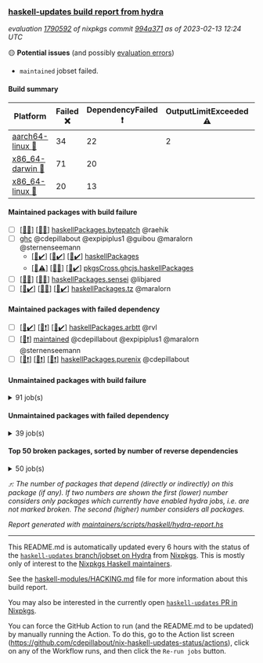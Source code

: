 ### [haskell-updates build report from hydra](https://hydra.nixos.org/jobset/nixpkgs/haskell-updates)
*evaluation [1790592](https://hydra.nixos.org/eval/1790592) of nixpkgs commit [994a371](https://github.com/NixOS/nixpkgs/commits/994a371e430c7cd8c0a04e88cdc566afbdf87f36) as of 2023-02-13 12:24 UTC*

:yellow_circle: **Potential issues** (and possibly [evaluation errors](https://hydra.nixos.org/jobset/nixpkgs/haskell-updates))
  * `maintained` jobset failed.

#### Build summary

 | Platform | Failed :x: | DependencyFailed :heavy_exclamation_mark: | OutputLimitExceeded :warning: | TimedOut :hourglass::no_entry_sign: | Success :heavy_check_mark: | 
 | --- | --- | --- | --- | --- | --- | 
 | [aarch64-linux :iphone:](https://hydra.nixos.org/eval/1790592?filter=.aarch64-linux) | 34 | 22 | 2 | 3 | 6418 | 
 | [x86_64-darwin :apple:](https://hydra.nixos.org/eval/1790592?filter=.x86_64-darwin) | 71 | 20 |  | 18 | 6317 | 
 | [x86_64-linux :penguin:](https://hydra.nixos.org/eval/1790592?filter=.x86_64-linux) | 20 | 13 |  |  | 6482 | 
#### Maintained packages with build failure
- [ ] [[:apple::x:]](https://hydra.nixos.org/build/208942746) [[:penguin::x:]](https://hydra.nixos.org/build/208946413) [haskellPackages.bytepatch](https://hydra.nixos.org/eval/1790592?filter=haskellPackages.bytepatch) @raehik
- [ ] [ghc](https://hydra.nixos.org/eval/1790592?filter=ghc) @cdepillabout @expipiplus1 @guibou @maralorn @sternenseemann
  - [[:iphone::heavy_check_mark:]](https://hydra.nixos.org/build/208941227) [[:apple::heavy_check_mark:]](https://hydra.nixos.org/build/208943671) [[:penguin::heavy_check_mark:]](https://hydra.nixos.org/build/208933264) [haskellPackages](https://hydra.nixos.org/eval/1790592?filter=haskellPackages.ghc)
  - [[:iphone::warning:]](https://hydra.nixos.org/build/208938549) [[:apple::x:]](https://hydra.nixos.org/build/208932884) [[:penguin::heavy_check_mark:]](https://hydra.nixos.org/build/208950760) [pkgsCross.ghcjs.haskellPackages](https://hydra.nixos.org/eval/1790592?filter=pkgsCross.ghcjs.haskellPackages.ghc)
- [ ] [[:iphone::x:]](https://hydra.nixos.org/build/208950844) [[:penguin::x:]](https://hydra.nixos.org/build/208934913) [haskellPackages.sensei](https://hydra.nixos.org/eval/1790592?filter=haskellPackages.sensei) @libjared
- [ ] [[:iphone::heavy_check_mark:]](https://hydra.nixos.org/build/208934953) [[:apple::x:]](https://hydra.nixos.org/build/208946305) [[:penguin::heavy_check_mark:]](https://hydra.nixos.org/build/208949552) [haskellPackages.tz](https://hydra.nixos.org/eval/1790592?filter=haskellPackages.tz) @maralorn
#### Maintained packages with failed dependency
- [ ] [[:iphone::heavy_check_mark:]](https://hydra.nixos.org/build/208933167) [[:apple::heavy_exclamation_mark:]](https://hydra.nixos.org/build/208940803) [[:penguin::heavy_check_mark:]](https://hydra.nixos.org/build/208947939) [haskellPackages.arbtt](https://hydra.nixos.org/eval/1790592?filter=haskellPackages.arbtt) @rvl
- [ ] [[:penguin::heavy_exclamation_mark:]](https://hydra.nixos.org/build/208991537) [maintained](https://hydra.nixos.org/eval/1790592?filter=maintained) @cdepillabout @expipiplus1 @maralorn @sternenseemann
- [ ] [[:iphone::heavy_exclamation_mark:]](https://hydra.nixos.org/build/208941947) [[:apple::heavy_exclamation_mark:]](https://hydra.nixos.org/build/208936594) [[:penguin::heavy_exclamation_mark:]](https://hydra.nixos.org/build/208932533) [haskellPackages.purenix](https://hydra.nixos.org/eval/1790592?filter=haskellPackages.purenix) @cdepillabout
#### Unmaintained packages with build failure
<details><summary>91 job(s) </summary>

- [ ] [[:iphone::heavy_check_mark:]](https://hydra.nixos.org/build/208936046) [[:apple::x:]](https://hydra.nixos.org/build/208947594) [[:penguin::heavy_check_mark:]](https://hydra.nixos.org/build/208947463) [haskellPackages.di-core](https://hydra.nixos.org/eval/1790592?filter=haskellPackages.di-core)  :arrow_heading_up: 8 | 11
- [ ] [[:iphone::x:]](https://hydra.nixos.org/build/208991530) [[:apple::heavy_check_mark:]](https://hydra.nixos.org/build/208944847) [[:penguin::x:]](https://hydra.nixos.org/build/208991639) [haskellPackages.persistent-postgresql](https://hydra.nixos.org/eval/1790592?filter=haskellPackages.persistent-postgresql)  :arrow_heading_up: 5 | 24
- [ ] [[:iphone::x:]](https://hydra.nixos.org/build/208945015) [[:apple::heavy_check_mark:]](https://hydra.nixos.org/build/208931797) [[:penguin::heavy_check_mark:]](https://hydra.nixos.org/build/208941213) [haskellPackages.hw-json-simd](https://hydra.nixos.org/eval/1790592?filter=haskellPackages.hw-json-simd)  :arrow_heading_up: 3 | 8
- [ ] [[:iphone::x:]](https://hydra.nixos.org/build/208950245) [[:apple::heavy_check_mark:]](https://hydra.nixos.org/build/208948678) [[:penguin::heavy_check_mark:]](https://hydra.nixos.org/build/208944606) [haskellPackages.hw-simd](https://hydra.nixos.org/eval/1790592?filter=haskellPackages.hw-simd)  :arrow_heading_up: 2 | 8
- [ ] [[:iphone::x:]](https://hydra.nixos.org/build/208932628) [[:apple::x:]](https://hydra.nixos.org/build/208942879) [[:penguin::heavy_check_mark:]](https://hydra.nixos.org/build/208941773) [haskellPackages.quic](https://hydra.nixos.org/eval/1790592?filter=haskellPackages.quic)  :arrow_heading_up: 2 | 2
- [ ] [[:iphone::x:]](https://hydra.nixos.org/build/208931863) [[:apple::heavy_check_mark:]](https://hydra.nixos.org/build/208939920) [[:penguin::heavy_check_mark:]](https://hydra.nixos.org/build/208940346) [haskellPackages.Crypto](https://hydra.nixos.org/eval/1790592?filter=haskellPackages.Crypto)  :arrow_heading_up: 1 | 22
- [ ] [[:iphone::heavy_check_mark:]](https://hydra.nixos.org/build/208942557) [[:apple::x:]](https://hydra.nixos.org/build/208933456) [[:penguin::heavy_check_mark:]](https://hydra.nixos.org/build/208943518) [haskellPackages.thyme](https://hydra.nixos.org/eval/1790592?filter=haskellPackages.thyme)  :arrow_heading_up: 1 | 15
- [ ] [[:iphone::x:]](https://hydra.nixos.org/build/208944671) [[:apple::x:]](https://hydra.nixos.org/build/208937626) [[:penguin::x:]](https://hydra.nixos.org/build/208940938) [haskellPackages.purescript](https://hydra.nixos.org/eval/1790592?filter=haskellPackages.purescript)  :arrow_heading_up: 1 | 8
- [ ] [[:iphone::heavy_check_mark:]](https://hydra.nixos.org/build/208938443) [[:apple::x:]](https://hydra.nixos.org/build/208937142) [[:penguin::heavy_check_mark:]](https://hydra.nixos.org/build/208936219) [haskellPackages.inline-r](https://hydra.nixos.org/eval/1790592?filter=haskellPackages.inline-r)  :arrow_heading_up: 1 | 4
- [ ] [[:iphone::x:]](https://hydra.nixos.org/build/208945236) [[:apple::heavy_check_mark:]](https://hydra.nixos.org/build/208943289) [[:penguin::heavy_check_mark:]](https://hydra.nixos.org/build/208935346) [haskellPackages.long-double](https://hydra.nixos.org/eval/1790592?filter=haskellPackages.long-double)  :arrow_heading_up: 1 | 2
- [ ] [[:iphone::heavy_check_mark:]](https://hydra.nixos.org/build/208943243) [[:apple::x:]](https://hydra.nixos.org/build/208950599) [[:penguin::heavy_check_mark:]](https://hydra.nixos.org/build/208938143) [haskellPackages.posix-socket](https://hydra.nixos.org/eval/1790592?filter=haskellPackages.posix-socket)  :arrow_heading_up: 1 | 2
- [ ] [[:iphone::x:]](https://hydra.nixos.org/build/208939594) [[:apple::x:]](https://hydra.nixos.org/build/208934024) [[:penguin::x:]](https://hydra.nixos.org/build/208933139) [haskellPackages.domaindriven-core](https://hydra.nixos.org/eval/1790592?filter=haskellPackages.domaindriven-core)  :arrow_heading_up: 1 | 1
- [ ] [[:iphone::heavy_check_mark:]](https://hydra.nixos.org/build/208947958) [[:apple::x:]](https://hydra.nixos.org/build/208932322) [[:penguin::heavy_check_mark:]](https://hydra.nixos.org/build/208937433) [haskellPackages.gi-gdkx11](https://hydra.nixos.org/eval/1790592?filter=haskellPackages.gi-gdkx11)  :arrow_heading_up: 1 | 1
- [ ] [[:iphone::x:]](https://hydra.nixos.org/build/208942236) [[:apple::heavy_check_mark:]](https://hydra.nixos.org/build/208945071) [[:penguin::heavy_check_mark:]](https://hydra.nixos.org/build/208939349) [haskellPackages.nlopt-haskell](https://hydra.nixos.org/eval/1790592?filter=haskellPackages.nlopt-haskell)  :arrow_heading_up: 1 | 1
- [ ] [[:iphone::heavy_check_mark:]](https://hydra.nixos.org/build/208940986) [[:apple::x:]](https://hydra.nixos.org/build/208946410) [[:penguin::heavy_check_mark:]](https://hydra.nixos.org/build/208950690) [haskellPackages.openal-ffi](https://hydra.nixos.org/eval/1790592?filter=haskellPackages.openal-ffi)  :arrow_heading_up: 1 | 1
- [ ] [[:iphone::x:]](https://hydra.nixos.org/build/208940029) [[:apple::x:]](https://hydra.nixos.org/build/208944040) [[:penguin::heavy_check_mark:]](https://hydra.nixos.org/build/208943704) [haskellPackages.swisstable](https://hydra.nixos.org/eval/1790592?filter=haskellPackages.swisstable)  :arrow_heading_up: 1 | 1
- [ ] [[:iphone::x:]](https://hydra.nixos.org/build/208940231) [[:apple::x:]](https://hydra.nixos.org/build/208932432) [[:penguin::x:]](https://hydra.nixos.org/build/208938440) [haskellPackages.llvm-hs-pure](https://hydra.nixos.org/eval/1790592?filter=haskellPackages.llvm-hs-pure)  :arrow_heading_up: 0 | 11
- [ ] [[:iphone::x:]](https://hydra.nixos.org/build/208946064) [[:apple::x:]](https://hydra.nixos.org/build/208933879) [[:penguin::x:]](https://hydra.nixos.org/build/208935336) [haskellPackages.mmsyn7ukr-common](https://hydra.nixos.org/eval/1790592?filter=haskellPackages.mmsyn7ukr-common)  :arrow_heading_up: 0 | 10
- [ ] [[:iphone::x:]](https://hydra.nixos.org/build/208950635) [[:apple::heavy_check_mark:]](https://hydra.nixos.org/build/208949910) [[:penguin::heavy_check_mark:]](https://hydra.nixos.org/build/208938114) [haskellPackages.freetype2](https://hydra.nixos.org/eval/1790592?filter=haskellPackages.freetype2)  :arrow_heading_up: 0 | 9
- [ ] [[:iphone::heavy_check_mark:]](https://hydra.nixos.org/build/208942419) [[:apple::x:]](https://hydra.nixos.org/build/208945557) [[:penguin::heavy_check_mark:]](https://hydra.nixos.org/build/208946626) [haskellPackages.pipes-zlib](https://hydra.nixos.org/eval/1790592?filter=haskellPackages.pipes-zlib)  :arrow_heading_up: 0 | 5
- [ ] [[:iphone::x:]](https://hydra.nixos.org/build/208931269) [[:apple::x:]](https://hydra.nixos.org/build/208944613) [[:penguin::x:]](https://hydra.nixos.org/build/208932115) [haskellPackages.process-sequential](https://hydra.nixos.org/eval/1790592?filter=haskellPackages.process-sequential)  :arrow_heading_up: 0 | 5
- [ ] [[:iphone::heavy_check_mark:]](https://hydra.nixos.org/build/208938390) [[:apple::x:]](https://hydra.nixos.org/build/208932773) [[:penguin::heavy_check_mark:]](https://hydra.nixos.org/build/208945513) [haskellPackages.hmidi](https://hydra.nixos.org/eval/1790592?filter=haskellPackages.hmidi)  :arrow_heading_up: 0 | 4
- [ ] [[:iphone::x:]](https://hydra.nixos.org/build/208936399) [[:apple::x:]](https://hydra.nixos.org/build/208940745) [[:penguin::x:]](https://hydra.nixos.org/build/208951063) [haskellPackages.monoid-statistics](https://hydra.nixos.org/eval/1790592?filter=haskellPackages.monoid-statistics)  :arrow_heading_up: 0 | 4
- [ ] [[:iphone::x:]](https://hydra.nixos.org/build/208934964) [[:apple::heavy_check_mark:]](https://hydra.nixos.org/build/208936059) [[:penguin::heavy_check_mark:]](https://hydra.nixos.org/build/208940345) [haskellPackages.picosat](https://hydra.nixos.org/eval/1790592?filter=haskellPackages.picosat)  :arrow_heading_up: 0 | 3
- [ ] [[:iphone::x:]](https://hydra.nixos.org/build/208932040) [[:apple::heavy_check_mark:]](https://hydra.nixos.org/build/208945180) [[:penguin::heavy_check_mark:]](https://hydra.nixos.org/build/208945080) [haskellPackages.json-rpc](https://hydra.nixos.org/eval/1790592?filter=haskellPackages.json-rpc)  :arrow_heading_up: 0 | 2
- [ ] [[:iphone::heavy_check_mark:]](https://hydra.nixos.org/build/208940514) [[:apple::x:]](https://hydra.nixos.org/build/208936417) [[:penguin::heavy_check_mark:]](https://hydra.nixos.org/build/208934448) [haskellPackages.h-raylib](https://hydra.nixos.org/eval/1790592?filter=haskellPackages.h-raylib)  :arrow_heading_up: 0 | 1
- [ ] [[:iphone::heavy_check_mark:]](https://hydra.nixos.org/build/208942389) [[:apple::x:]](https://hydra.nixos.org/build/208939830) [[:penguin::heavy_check_mark:]](https://hydra.nixos.org/build/208940968) [haskellPackages.hamid](https://hydra.nixos.org/eval/1790592?filter=haskellPackages.hamid)  :arrow_heading_up: 0 | 1
- [ ] [[:iphone::heavy_check_mark:]](https://hydra.nixos.org/build/208944490) [[:apple::x:]](https://hydra.nixos.org/build/208942090) [[:penguin::heavy_check_mark:]](https://hydra.nixos.org/build/208944602) [haskellPackages.hmatrix-morpheus](https://hydra.nixos.org/eval/1790592?filter=haskellPackages.hmatrix-morpheus)  :arrow_heading_up: 0 | 1
- [ ] [[:iphone::heavy_check_mark:]](https://hydra.nixos.org/build/208949646) [[:apple::x:]](https://hydra.nixos.org/build/208938119) [[:penguin::heavy_check_mark:]](https://hydra.nixos.org/build/208941284) [haskellPackages.huckleberry](https://hydra.nixos.org/eval/1790592?filter=haskellPackages.huckleberry)  :arrow_heading_up: 0 | 1
- [ ] [[:iphone::heavy_check_mark:]](https://hydra.nixos.org/build/208940842) [[:apple::x:]](https://hydra.nixos.org/build/208937869) [[:penguin::heavy_check_mark:]](https://hydra.nixos.org/build/208939394) [haskellPackages.select](https://hydra.nixos.org/eval/1790592?filter=haskellPackages.select)  :arrow_heading_up: 0 | 1
- [ ] [[:iphone::heavy_check_mark:]](https://hydra.nixos.org/build/208947400) [[:apple::x:]](https://hydra.nixos.org/build/208948313) [[:penguin::heavy_check_mark:]](https://hydra.nixos.org/build/208939092) [haskellPackages.sysinfo](https://hydra.nixos.org/eval/1790592?filter=haskellPackages.sysinfo)  :arrow_heading_up: 0 | 1
- [ ] [[:iphone::heavy_check_mark:]](https://hydra.nixos.org/build/208943230) [[:apple::x:]](https://hydra.nixos.org/build/208947258) [[:penguin::heavy_check_mark:]](https://hydra.nixos.org/build/208945522) [haskellPackages.FractalArt](https://hydra.nixos.org/eval/1790592?filter=haskellPackages.FractalArt) 
- [ ] [[:iphone::x:]](https://hydra.nixos.org/build/208941742) [[:apple::heavy_check_mark:]](https://hydra.nixos.org/build/208941349) [[:penguin::heavy_check_mark:]](https://hydra.nixos.org/build/208948375) [haskellPackages.HsASA](https://hydra.nixos.org/eval/1790592?filter=haskellPackages.HsASA) 
- [ ] [[:iphone::heavy_check_mark:]](https://hydra.nixos.org/build/208948882) [[:apple::x:]](https://hydra.nixos.org/build/208948562) [[:penguin::heavy_check_mark:]](https://hydra.nixos.org/build/208944569) [haskellPackages.al](https://hydra.nixos.org/eval/1790592?filter=haskellPackages.al) 
- [ ] [[:iphone::x:]](https://hydra.nixos.org/build/208937696) [[:apple::x:]](https://hydra.nixos.org/build/208937293) [[:penguin::x:]](https://hydra.nixos.org/build/208947106) [haskellPackages.brick-tabular-list](https://hydra.nixos.org/eval/1790592?filter=haskellPackages.brick-tabular-list) 
- [ ] [[:iphone::heavy_check_mark:]](https://hydra.nixos.org/build/208944181) [[:apple::x:]](https://hydra.nixos.org/build/208934072) [[:penguin::heavy_check_mark:]](https://hydra.nixos.org/build/208949082) [haskellPackages.env-extra](https://hydra.nixos.org/eval/1790592?filter=haskellPackages.env-extra) 
- [ ] [[:iphone::heavy_check_mark:]](https://hydra.nixos.org/build/208933963) [[:apple::x:]](https://hydra.nixos.org/build/208948025) [[:penguin::heavy_check_mark:]](https://hydra.nixos.org/build/208946386) [haskellPackages.epub-tools](https://hydra.nixos.org/eval/1790592?filter=haskellPackages.epub-tools) 
- [ ] [[:iphone::heavy_check_mark:]](https://hydra.nixos.org/build/208936738) [[:apple::x:]](https://hydra.nixos.org/build/208935183) [[:penguin::heavy_check_mark:]](https://hydra.nixos.org/build/208934149) [haskellPackages.fudgets](https://hydra.nixos.org/eval/1790592?filter=haskellPackages.fudgets) 
- [ ] [[:iphone::heavy_check_mark:]](https://hydra.nixos.org/build/208945944) [[:apple::heavy_check_mark:]](https://hydra.nixos.org/build/208943361) [[:penguin::x:]](https://hydra.nixos.org/build/208935838) [haskellPackages.geodetics](https://hydra.nixos.org/eval/1790592?filter=haskellPackages.geodetics) 
- [ ] [[:iphone::heavy_check_mark:]](https://hydra.nixos.org/build/208947261) [[:apple::x:]](https://hydra.nixos.org/build/208941161) [[:penguin::heavy_check_mark:]](https://hydra.nixos.org/build/208932487) [haskellPackages.gerrit](https://hydra.nixos.org/eval/1790592?filter=haskellPackages.gerrit) 
- [ ] [ghc-lib](https://hydra.nixos.org/eval/1790592?filter=ghc-lib) 
  - [[:iphone::heavy_check_mark:]](https://hydra.nixos.org/build/208935233) [[:apple::heavy_check_mark:]](https://hydra.nixos.org/build/208935567) [[:penguin::heavy_check_mark:]](https://hydra.nixos.org/build/208941887) [haskell.packages.ghc8107](https://hydra.nixos.org/eval/1790592?filter=haskell.packages.ghc8107.ghc-lib)
  - [[:iphone::x:]](https://hydra.nixos.org/build/208941082) [[:apple::x:]](https://hydra.nixos.org/build/208944003) [[:penguin::x:]](https://hydra.nixos.org/build/208940480) [haskell.packages.ghc884](https://hydra.nixos.org/eval/1790592?filter=haskell.packages.ghc884.ghc-lib)
  - [[:iphone::heavy_check_mark:]](https://hydra.nixos.org/build/208932811) [[:apple::heavy_check_mark:]](https://hydra.nixos.org/build/208944032) [[:penguin::heavy_check_mark:]](https://hydra.nixos.org/build/208936608) [haskell.packages.ghc902](https://hydra.nixos.org/eval/1790592?filter=haskell.packages.ghc902.ghc-lib)
  - [[:iphone::heavy_check_mark:]](https://hydra.nixos.org/build/208939958) [[:apple::heavy_check_mark:]](https://hydra.nixos.org/build/208939527) [[:penguin::heavy_check_mark:]](https://hydra.nixos.org/build/208933204) [haskell.packages.ghc924](https://hydra.nixos.org/eval/1790592?filter=haskell.packages.ghc924.ghc-lib)
  - [[:iphone::heavy_check_mark:]](https://hydra.nixos.org/build/208935494) [[:apple::heavy_check_mark:]](https://hydra.nixos.org/build/208939626) [[:penguin::heavy_check_mark:]](https://hydra.nixos.org/build/208932364) [haskell.packages.ghc925](https://hydra.nixos.org/eval/1790592?filter=haskell.packages.ghc925.ghc-lib)
  - [[:iphone::heavy_check_mark:]](https://hydra.nixos.org/build/208934217) [[:apple::heavy_check_mark:]](https://hydra.nixos.org/build/208949418) [[:penguin::heavy_check_mark:]](https://hydra.nixos.org/build/208946228) [haskell.packages.ghc944](https://hydra.nixos.org/eval/1790592?filter=haskell.packages.ghc944.ghc-lib)
  - [[:iphone::heavy_check_mark:]](https://hydra.nixos.org/build/208931557) [[:apple::heavy_check_mark:]](https://hydra.nixos.org/build/208945773) [[:penguin::heavy_check_mark:]](https://hydra.nixos.org/build/208946293) [haskellPackages](https://hydra.nixos.org/eval/1790592?filter=haskellPackages.ghc-lib)
- [ ] [[:iphone::x:]](https://hydra.nixos.org/build/208934181) [[:apple::x:]](https://hydra.nixos.org/build/208945136) [[:penguin::x:]](https://hydra.nixos.org/build/208945812) [haskellPackages.ghc-tags](https://hydra.nixos.org/eval/1790592?filter=haskellPackages.ghc-tags) 
- [ ] [[:apple::x:]](https://hydra.nixos.org/build/208944918) [haskellPackages.gi-gtkosxapplication](https://hydra.nixos.org/eval/1790592?filter=haskellPackages.gi-gtkosxapplication) 
- [ ] [[:apple::x:]](https://hydra.nixos.org/build/208942345) [haskellPackages.gtk-mac-integration](https://hydra.nixos.org/eval/1790592?filter=haskellPackages.gtk-mac-integration) 
- [ ] [[:iphone::heavy_check_mark:]](https://hydra.nixos.org/build/208943402) [[:apple::x:]](https://hydra.nixos.org/build/208942248) [[:penguin::heavy_check_mark:]](https://hydra.nixos.org/build/208950397) [haskellPackages.gtk-traymanager](https://hydra.nixos.org/eval/1790592?filter=haskellPackages.gtk-traymanager) 
- [ ] [[:apple::x:]](https://hydra.nixos.org/build/208931464) [haskellPackages.gtk3-mac-integration](https://hydra.nixos.org/eval/1790592?filter=haskellPackages.gtk3-mac-integration) 
- [ ] [[:iphone::heavy_check_mark:]](https://hydra.nixos.org/build/208933824) [[:apple::x:]](https://hydra.nixos.org/build/208934751) [[:penguin::heavy_check_mark:]](https://hydra.nixos.org/build/208950689) [haskellPackages.highlight](https://hydra.nixos.org/eval/1790592?filter=haskellPackages.highlight) 
- [ ] [[:iphone::heavy_check_mark:]](https://hydra.nixos.org/build/208948693) [[:apple::x:]](https://hydra.nixos.org/build/208941613) [[:penguin::heavy_check_mark:]](https://hydra.nixos.org/build/208935863) [haskellPackages.hinotify-conduit](https://hydra.nixos.org/eval/1790592?filter=haskellPackages.hinotify-conduit) 
- [ ] [[:iphone::heavy_check_mark:]](https://hydra.nixos.org/build/208934484) [[:apple::x:]](https://hydra.nixos.org/build/208943388) [[:penguin::heavy_check_mark:]](https://hydra.nixos.org/build/208933148) [haskellPackages.hsshellscript](https://hydra.nixos.org/eval/1790592?filter=haskellPackages.hsshellscript) 
- [ ] [[:iphone::heavy_check_mark:]](https://hydra.nixos.org/build/208931297) [[:apple::x:]](https://hydra.nixos.org/build/208946106) [[:penguin::heavy_check_mark:]](https://hydra.nixos.org/build/208932674) [haskellPackages.hssourceinfo](https://hydra.nixos.org/eval/1790592?filter=haskellPackages.hssourceinfo) 
- [ ] [[:iphone::heavy_check_mark:]](https://hydra.nixos.org/build/208940127) [[:apple::x:]](https://hydra.nixos.org/build/208943753) [[:penguin::heavy_check_mark:]](https://hydra.nixos.org/build/208944245) [haskellPackages.hunspell-hs](https://hydra.nixos.org/eval/1790592?filter=haskellPackages.hunspell-hs) 
- [ ] [[:apple::x:]](https://hydra.nixos.org/build/208940793) [[:penguin::heavy_check_mark:]](https://hydra.nixos.org/build/208945060) [haskellPackages.inline-asm](https://hydra.nixos.org/eval/1790592?filter=haskellPackages.inline-asm) 
- [ ] [[:iphone::heavy_check_mark:]](https://hydra.nixos.org/build/208944855) [[:apple::x:]](https://hydra.nixos.org/build/208941775) [[:penguin::heavy_check_mark:]](https://hydra.nixos.org/build/208934894) [haskellPackages.interprocess](https://hydra.nixos.org/eval/1790592?filter=haskellPackages.interprocess) 
- [ ] [[:iphone::heavy_check_mark:]](https://hydra.nixos.org/build/208948288) [[:apple::x:]](https://hydra.nixos.org/build/208932368) [[:penguin::heavy_check_mark:]](https://hydra.nixos.org/build/208945767) [haskellPackages.ipcvar](https://hydra.nixos.org/eval/1790592?filter=haskellPackages.ipcvar) 
- [ ] [[:apple::x:]](https://hydra.nixos.org/build/208949622) [haskellPackages.kqueue](https://hydra.nixos.org/eval/1790592?filter=haskellPackages.kqueue) 
- [ ] [[:iphone::x:]](https://hydra.nixos.org/build/208942006) [[:apple::x:]](https://hydra.nixos.org/build/208945246) [[:penguin::x:]](https://hydra.nixos.org/build/208945455) [haskellPackages.lawful-classes-hedgehog](https://hydra.nixos.org/eval/1790592?filter=haskellPackages.lawful-classes-hedgehog) 
- [ ] [[:iphone::x:]](https://hydra.nixos.org/build/208932139) [[:apple::x:]](https://hydra.nixos.org/build/208949120) [[:penguin::x:]](https://hydra.nixos.org/build/208939503) [haskellPackages.lima](https://hydra.nixos.org/eval/1790592?filter=haskellPackages.lima) 
- [ ] [[:iphone::heavy_check_mark:]](https://hydra.nixos.org/build/208939769) [[:apple::x:]](https://hydra.nixos.org/build/208940934) [[:penguin::heavy_check_mark:]](https://hydra.nixos.org/build/208949624) [haskellPackages.linux-framebuffer](https://hydra.nixos.org/eval/1790592?filter=haskellPackages.linux-framebuffer) 
- [ ] [[:iphone::heavy_check_mark:]](https://hydra.nixos.org/build/208945532) [[:apple::x:]](https://hydra.nixos.org/build/208939870) [[:penguin::heavy_check_mark:]](https://hydra.nixos.org/build/208946475) [haskellPackages.mediawiki2latex](https://hydra.nixos.org/eval/1790592?filter=haskellPackages.mediawiki2latex) 
- [ ] [[:iphone::heavy_check_mark:]](https://hydra.nixos.org/build/208936537) [[:apple::x:]](https://hydra.nixos.org/build/208943466) [[:penguin::heavy_check_mark:]](https://hydra.nixos.org/build/208945123) [haskellPackages.memfd](https://hydra.nixos.org/eval/1790592?filter=haskellPackages.memfd) 
- [ ] [[:iphone::x:]](https://hydra.nixos.org/build/208937132) [[:apple::x:]](https://hydra.nixos.org/build/208933883) [[:penguin::x:]](https://hydra.nixos.org/build/208945736) [haskellPackages.minicurl](https://hydra.nixos.org/eval/1790592?filter=haskellPackages.minicurl) 
- [ ] [[:iphone::x:]](https://hydra.nixos.org/build/208942600) [[:apple::x:]](https://hydra.nixos.org/build/208943054) [[:penguin::x:]](https://hydra.nixos.org/build/208946038) [haskellPackages.mmsyn4](https://hydra.nixos.org/eval/1790592?filter=haskellPackages.mmsyn4) 
- [ ] [[:iphone::heavy_check_mark:]](https://hydra.nixos.org/build/208991699) [[:apple::x:]](https://hydra.nixos.org/build/208991603) [[:penguin::heavy_check_mark:]](https://hydra.nixos.org/build/208991644) [haskellPackages.nix-serve-ng](https://hydra.nixos.org/eval/1790592?filter=haskellPackages.nix-serve-ng) 
- [ ] [[:iphone::heavy_exclamation_mark:]](https://hydra.nixos.org/build/208991521) [[:apple::x:]](https://hydra.nixos.org/build/208991572) [[:penguin::heavy_exclamation_mark:]](https://hydra.nixos.org/build/208991581) [haskellPackages.persistent-pagination](https://hydra.nixos.org/eval/1790592?filter=haskellPackages.persistent-pagination) 
- [ ] [[:iphone::heavy_check_mark:]](https://hydra.nixos.org/build/208940091) [[:apple::x:]](https://hydra.nixos.org/build/208931953) [[:penguin::heavy_check_mark:]](https://hydra.nixos.org/build/208944800) [haskellPackages.phatsort](https://hydra.nixos.org/eval/1790592?filter=haskellPackages.phatsort) 
- [ ] [[:iphone::heavy_check_mark:]](https://hydra.nixos.org/build/208940618) [[:apple::x:]](https://hydra.nixos.org/build/208932366) [[:penguin::heavy_check_mark:]](https://hydra.nixos.org/build/208935689) [haskellPackages.ping-wrapper](https://hydra.nixos.org/eval/1790592?filter=haskellPackages.ping-wrapper) 
- [ ] [[:iphone::heavy_check_mark:]](https://hydra.nixos.org/build/208941417) [[:apple::x:]](https://hydra.nixos.org/build/208939385) [[:penguin::heavy_check_mark:]](https://hydra.nixos.org/build/208949102) [haskellPackages.posix-timer](https://hydra.nixos.org/eval/1790592?filter=haskellPackages.posix-timer) 
- [ ] [[:iphone::x:]](https://hydra.nixos.org/build/208946550) [[:apple::heavy_check_mark:]](https://hydra.nixos.org/build/208945942) [[:penguin::heavy_check_mark:]](https://hydra.nixos.org/build/208934164) [haskellPackages.powerqueue-distributed](https://hydra.nixos.org/eval/1790592?filter=haskellPackages.powerqueue-distributed) 
- [ ] [[:iphone::heavy_check_mark:]](https://hydra.nixos.org/build/208933102) [[:apple::x:]](https://hydra.nixos.org/build/208940149) [[:penguin::heavy_check_mark:]](https://hydra.nixos.org/build/208940077) [haskellPackages.procex](https://hydra.nixos.org/eval/1790592?filter=haskellPackages.procex) 
- [ ] [[:iphone::heavy_check_mark:]](https://hydra.nixos.org/build/208939658) [[:apple::x:]](https://hydra.nixos.org/build/208933778) [[:penguin::heavy_check_mark:]](https://hydra.nixos.org/build/208939936) [haskellPackages.pthread](https://hydra.nixos.org/eval/1790592?filter=haskellPackages.pthread) 
- [ ] [[:iphone::x:]](https://hydra.nixos.org/build/208940026) [[:apple::x:]](https://hydra.nixos.org/build/208941348) [[:penguin::x:]](https://hydra.nixos.org/build/208941607) [haskellPackages.quickcheck-groups](https://hydra.nixos.org/eval/1790592?filter=haskellPackages.quickcheck-groups) 
- [ ] [[:iphone::heavy_check_mark:]](https://hydra.nixos.org/build/208938478) [[:apple::x:]](https://hydra.nixos.org/build/208938509) [[:penguin::heavy_check_mark:]](https://hydra.nixos.org/build/208932615) [haskellPackages.sandwich-webdriver](https://hydra.nixos.org/eval/1790592?filter=haskellPackages.sandwich-webdriver) 
- [ ] [[:iphone::hourglass::no_entry_sign:]](https://hydra.nixos.org/build/208943736) [[:apple::x:]](https://hydra.nixos.org/build/208943576) [[:penguin::heavy_check_mark:]](https://hydra.nixos.org/build/208941168) [haskellPackages.servant-serialization](https://hydra.nixos.org/eval/1790592?filter=haskellPackages.servant-serialization) 
- [ ] [[:iphone::x:]](https://hydra.nixos.org/build/208939822) [[:apple::x:]](https://hydra.nixos.org/build/208931400) [[:penguin::x:]](https://hydra.nixos.org/build/208935783) [haskellPackages.swarm](https://hydra.nixos.org/eval/1790592?filter=haskellPackages.swarm) 
- [ ] [[:iphone::heavy_check_mark:]](https://hydra.nixos.org/build/208942286) [[:apple::x:]](https://hydra.nixos.org/build/208947967) [[:penguin::heavy_check_mark:]](https://hydra.nixos.org/build/208932593) [haskellPackages.tailfile-hinotify](https://hydra.nixos.org/eval/1790592?filter=haskellPackages.tailfile-hinotify) 
- [ ] [[:iphone::x:]](https://hydra.nixos.org/build/208937697) [[:penguin::heavy_check_mark:]](https://hydra.nixos.org/build/208934010) [haskellPackages.tasty-papi](https://hydra.nixos.org/eval/1790592?filter=haskellPackages.tasty-papi) 
- [ ] [[:iphone::x:]](https://hydra.nixos.org/build/208932252) [[:apple::heavy_check_mark:]](https://hydra.nixos.org/build/208948156) [[:penguin::heavy_check_mark:]](https://hydra.nixos.org/build/208941732) [haskellPackages.the-snip](https://hydra.nixos.org/eval/1790592?filter=haskellPackages.the-snip) 
- [ ] [[:iphone::x:]](https://hydra.nixos.org/build/208933490) [[:apple::heavy_check_mark:]](https://hydra.nixos.org/build/208937942) [[:penguin::heavy_check_mark:]](https://hydra.nixos.org/build/208933595) [haskellPackages.wiringPi](https://hydra.nixos.org/eval/1790592?filter=haskellPackages.wiringPi) 
- [ ] [[:iphone::x:]](https://hydra.nixos.org/build/208950912) [[:apple::heavy_check_mark:]](https://hydra.nixos.org/build/208934110) [[:penguin::heavy_check_mark:]](https://hydra.nixos.org/build/208942438) [haskellPackages.x86-64bit](https://hydra.nixos.org/eval/1790592?filter=haskellPackages.x86-64bit) 
- [ ] [[:iphone::heavy_check_mark:]](https://hydra.nixos.org/build/208945161) [[:apple::x:]](https://hydra.nixos.org/build/208933422) [[:penguin::heavy_check_mark:]](https://hydra.nixos.org/build/208939050) [haskellPackages.xmonad-utils](https://hydra.nixos.org/eval/1790592?filter=haskellPackages.xmonad-utils) 
- [ ] [[:iphone::heavy_check_mark:]](https://hydra.nixos.org/build/208944106) [[:apple::x:]](https://hydra.nixos.org/build/208931728) [[:penguin::heavy_check_mark:]](https://hydra.nixos.org/build/208947118) [haskellPackages.yoga](https://hydra.nixos.org/eval/1790592?filter=haskellPackages.yoga) 
- [ ] [[:iphone::x:]](https://hydra.nixos.org/build/208931697) [[:apple::x:]](https://hydra.nixos.org/build/208934830) [[:penguin::x:]](https://hydra.nixos.org/build/208931534) [haskellPackages.yst](https://hydra.nixos.org/eval/1790592?filter=haskellPackages.yst) 
- [ ] [[:iphone::heavy_check_mark:]](https://hydra.nixos.org/build/208940203) [[:apple::x:]](https://hydra.nixos.org/build/208947794) [[:penguin::heavy_check_mark:]](https://hydra.nixos.org/build/208935407) [haskellPackages.zot](https://hydra.nixos.org/eval/1790592?filter=haskellPackages.zot) 
- [ ] [[:iphone::heavy_check_mark:]](https://hydra.nixos.org/build/208946549) [[:apple::x:]](https://hydra.nixos.org/build/208946491) [[:penguin::heavy_check_mark:]](https://hydra.nixos.org/build/208941904) [haskellPackages.zxcvbn-c](https://hydra.nixos.org/eval/1790592?filter=haskellPackages.zxcvbn-c) 
</details>

#### Unmaintained packages with failed dependency
<details><summary>39 job(s) </summary>

- [ ] [[:iphone::heavy_check_mark:]](https://hydra.nixos.org/build/208936083) [[:apple::heavy_exclamation_mark:]](https://hydra.nixos.org/build/208949574) [[:penguin::heavy_check_mark:]](https://hydra.nixos.org/build/208945351) [haskellPackages.di-handle](https://hydra.nixos.org/eval/1790592?filter=haskellPackages.di-handle)  :arrow_heading_up: 6 | 9
- [ ] [[:iphone::heavy_check_mark:]](https://hydra.nixos.org/build/208946794) [[:apple::heavy_exclamation_mark:]](https://hydra.nixos.org/build/208941216) [[:penguin::heavy_check_mark:]](https://hydra.nixos.org/build/208941676) [haskellPackages.di-monad](https://hydra.nixos.org/eval/1790592?filter=haskellPackages.di-monad)  :arrow_heading_up: 6 | 9
- [ ] [[:iphone::heavy_exclamation_mark:]](https://hydra.nixos.org/build/208991651) [[:apple::heavy_check_mark:]](https://hydra.nixos.org/build/208933101) [[:penguin::heavy_exclamation_mark:]](https://hydra.nixos.org/build/208991691) [haskellPackages.esqueleto](https://hydra.nixos.org/eval/1790592?filter=haskellPackages.esqueleto)  :arrow_heading_up: 5 | 24
- [ ] [[:iphone::heavy_check_mark:]](https://hydra.nixos.org/build/208935555) [[:apple::heavy_exclamation_mark:]](https://hydra.nixos.org/build/208948227) [[:penguin::heavy_check_mark:]](https://hydra.nixos.org/build/208938044) [haskellPackages.di-df1](https://hydra.nixos.org/eval/1790592?filter=haskellPackages.di-df1)  :arrow_heading_up: 5 | 8
- [ ] [[:iphone::heavy_exclamation_mark:]](https://hydra.nixos.org/build/208937207) [[:apple::heavy_check_mark:]](https://hydra.nixos.org/build/208941158) [[:penguin::heavy_check_mark:]](https://hydra.nixos.org/build/208935667) [haskellPackages.hw-json-standard-cursor](https://hydra.nixos.org/eval/1790592?filter=haskellPackages.hw-json-standard-cursor)  :arrow_heading_up: 1 | 6
- [ ] [[:iphone::heavy_check_mark:]](https://hydra.nixos.org/build/208932146) [[:apple::heavy_exclamation_mark:]](https://hydra.nixos.org/build/208948909) [[:penguin::heavy_check_mark:]](https://hydra.nixos.org/build/208943524) [haskellPackages.di-polysemy](https://hydra.nixos.org/eval/1790592?filter=haskellPackages.di-polysemy)  :arrow_heading_up: 1 | 4
- [ ] [[:iphone::heavy_exclamation_mark:]](https://hydra.nixos.org/build/208934673) [[:apple::heavy_check_mark:]](https://hydra.nixos.org/build/208933109) [[:penguin::heavy_check_mark:]](https://hydra.nixos.org/build/208933927) [haskellPackages.hw-json-simple-cursor](https://hydra.nixos.org/eval/1790592?filter=haskellPackages.hw-json-simple-cursor)  :arrow_heading_up: 1 | 4
- [ ] [[:iphone::heavy_exclamation_mark:]](https://hydra.nixos.org/build/208935919) [[:apple::heavy_exclamation_mark:]](https://hydra.nixos.org/build/208949899) [[:penguin::heavy_check_mark:]](https://hydra.nixos.org/build/208942892) [haskellPackages.http3](https://hydra.nixos.org/eval/1790592?filter=haskellPackages.http3)  :arrow_heading_up: 1 | 1
- [ ] [[:iphone::heavy_check_mark:]](https://hydra.nixos.org/build/208936308) [[:apple::heavy_exclamation_mark:]](https://hydra.nixos.org/build/208939286) [[:penguin::heavy_check_mark:]](https://hydra.nixos.org/build/208944001) [haskellPackages.moto](https://hydra.nixos.org/eval/1790592?filter=haskellPackages.moto)  :arrow_heading_up: 1 | 1
- [ ] [[:iphone::heavy_exclamation_mark:]](https://hydra.nixos.org/build/208991600) [[:apple::heavy_check_mark:]](https://hydra.nixos.org/build/208949501) [[:penguin::heavy_exclamation_mark:]](https://hydra.nixos.org/build/208991545) [haskellPackages.persistent-postgresql-streaming](https://hydra.nixos.org/eval/1790592?filter=haskellPackages.persistent-postgresql-streaming)  :arrow_heading_up: 1 | 1
- [ ] [[:iphone::heavy_exclamation_mark:]](https://hydra.nixos.org/build/208946615) [[:apple::heavy_check_mark:]](https://hydra.nixos.org/build/208950766) [[:penguin::heavy_check_mark:]](https://hydra.nixos.org/build/208950133) [haskellPackages.hw-dsv](https://hydra.nixos.org/eval/1790592?filter=haskellPackages.hw-dsv)  :arrow_heading_up: 0 | 3
- [ ] [[:iphone::heavy_exclamation_mark:]](https://hydra.nixos.org/build/208939314) [[:apple::heavy_check_mark:]](https://hydra.nixos.org/build/208950704) [[:penguin::heavy_check_mark:]](https://hydra.nixos.org/build/208947583) [haskellPackages.hw-json](https://hydra.nixos.org/eval/1790592?filter=haskellPackages.hw-json)  :arrow_heading_up: 0 | 3
- [ ] [[:iphone::heavy_check_mark:]](https://hydra.nixos.org/build/208934406) [[:apple::heavy_exclamation_mark:]](https://hydra.nixos.org/build/208936612) [[:penguin::heavy_check_mark:]](https://hydra.nixos.org/build/208945972) [haskellPackages.calamity](https://hydra.nixos.org/eval/1790592?filter=haskellPackages.calamity)  :arrow_heading_up: 0 | 2
- [ ] [[:iphone::heavy_check_mark:]](https://hydra.nixos.org/build/208938483) [[:apple::heavy_exclamation_mark:]](https://hydra.nixos.org/build/208934048) [[:penguin::heavy_check_mark:]](https://hydra.nixos.org/build/208934887) [haskellPackages.di](https://hydra.nixos.org/eval/1790592?filter=haskellPackages.di)  :arrow_heading_up: 0 | 2
- [ ] [[:iphone::heavy_exclamation_mark:]](https://hydra.nixos.org/build/208943961) [[:apple::heavy_check_mark:]](https://hydra.nixos.org/build/208947532) [[:penguin::heavy_check_mark:]](https://hydra.nixos.org/build/208942217) [haskellPackages.hS3](https://hydra.nixos.org/eval/1790592?filter=haskellPackages.hS3)  :arrow_heading_up: 0 | 1
- [ ] [[:iphone::heavy_check_mark:]](https://hydra.nixos.org/build/208944409) [[:apple::heavy_exclamation_mark:]](https://hydra.nixos.org/build/208937267) [[:penguin::heavy_check_mark:]](https://hydra.nixos.org/build/208946684) [haskellPackages.network-dns](https://hydra.nixos.org/eval/1790592?filter=haskellPackages.network-dns)  :arrow_heading_up: 0 | 1
- [ ] [[:iphone::heavy_exclamation_mark:]](https://hydra.nixos.org/build/208991580) [[:apple::heavy_check_mark:]](https://hydra.nixos.org/build/208938341) [[:penguin::heavy_exclamation_mark:]](https://hydra.nixos.org/build/208991597) [haskellPackages.snaplet-persistent](https://hydra.nixos.org/eval/1790592?filter=haskellPackages.snaplet-persistent)  :arrow_heading_up: 0 | 1
- [ ] [[:iphone::heavy_check_mark:]](https://hydra.nixos.org/build/208942741) [[:apple::heavy_exclamation_mark:]](https://hydra.nixos.org/build/208940877) [[:penguin::heavy_check_mark:]](https://hydra.nixos.org/build/208937802) [haskellPackages.H](https://hydra.nixos.org/eval/1790592?filter=haskellPackages.H) 
- [ ] [[:iphone::heavy_exclamation_mark:]](https://hydra.nixos.org/build/208991663) [[:apple::heavy_check_mark:]](https://hydra.nixos.org/build/208945154) [[:penguin::heavy_exclamation_mark:]](https://hydra.nixos.org/build/208991661) [haskellPackages.bcp47-orphans](https://hydra.nixos.org/eval/1790592?filter=haskellPackages.bcp47-orphans) 
- [ ] [[:iphone::heavy_exclamation_mark:]](https://hydra.nixos.org/build/208944434) [[:apple::heavy_exclamation_mark:]](https://hydra.nixos.org/build/208940098) [[:penguin::heavy_exclamation_mark:]](https://hydra.nixos.org/build/208946343) [haskellPackages.clerk](https://hydra.nixos.org/eval/1790592?filter=haskellPackages.clerk) 
- [ ] [[:iphone::heavy_exclamation_mark:]](https://hydra.nixos.org/build/208991589) [[:apple::heavy_check_mark:]](https://hydra.nixos.org/build/208944484) [[:penguin::heavy_exclamation_mark:]](https://hydra.nixos.org/build/208991710) [haskellPackages.esqueleto-streaming](https://hydra.nixos.org/eval/1790592?filter=haskellPackages.esqueleto-streaming) 
- [ ] [[:iphone::heavy_exclamation_mark:]](https://hydra.nixos.org/build/208991599) [[:apple::heavy_check_mark:]](https://hydra.nixos.org/build/208935958) [[:penguin::heavy_exclamation_mark:]](https://hydra.nixos.org/build/208991539) [haskellPackages.experimenter](https://hydra.nixos.org/eval/1790592?filter=haskellPackages.experimenter) 
- [ ] [[:iphone::heavy_check_mark:]](https://hydra.nixos.org/build/208950217) [[:apple::heavy_exclamation_mark:]](https://hydra.nixos.org/build/208948597) [[:penguin::heavy_check_mark:]](https://hydra.nixos.org/build/208931904) [haskellPackages.fastparser](https://hydra.nixos.org/eval/1790592?filter=haskellPackages.fastparser) 
- [ ] [hello](https://hydra.nixos.org/eval/1790592?filter=hello) 
  - [[:iphone::heavy_check_mark:]](https://hydra.nixos.org/build/208940409) [[:apple::heavy_check_mark:]](https://hydra.nixos.org/build/208938282) [[:penguin::heavy_check_mark:]](https://hydra.nixos.org/build/208940056) [haskellPackages](https://hydra.nixos.org/eval/1790592?filter=haskellPackages.hello)
  - [[:iphone::warning:]](https://hydra.nixos.org/build/208938663) [[:apple::heavy_exclamation_mark:]](https://hydra.nixos.org/build/208945217) [[:penguin::heavy_check_mark:]](https://hydra.nixos.org/build/208939674) [pkgsCross.ghcjs.haskellPackages](https://hydra.nixos.org/eval/1790592?filter=pkgsCross.ghcjs.haskellPackages.hello)
  -   [[:penguin::heavy_check_mark:]](https://hydra.nixos.org/build/208943086) [pkgsMusl.haskellPackages](https://hydra.nixos.org/eval/1790592?filter=pkgsMusl.haskellPackages.hello)
  -   [[:penguin::heavy_check_mark:]](https://hydra.nixos.org/build/208945728) [pkgsStatic.haskell.packages.native-bignum.ghc924](https://hydra.nixos.org/eval/1790592?filter=pkgsStatic.haskell.packages.native-bignum.ghc924.hello)
  -   [[:penguin::heavy_check_mark:]](https://hydra.nixos.org/build/208936512) [pkgsStatic.haskellPackages](https://hydra.nixos.org/eval/1790592?filter=pkgsStatic.haskellPackages.hello)
- [ ] [[:iphone::heavy_exclamation_mark:]](https://hydra.nixos.org/build/208991573) [[:apple::heavy_check_mark:]](https://hydra.nixos.org/build/208935331) [[:penguin::heavy_exclamation_mark:]](https://hydra.nixos.org/build/208991670) [haskellPackages.heroku-persistent](https://hydra.nixos.org/eval/1790592?filter=haskellPackages.heroku-persistent) 
- [ ] [[:iphone::heavy_exclamation_mark:]](https://hydra.nixos.org/build/208935393) [[:apple::heavy_check_mark:]](https://hydra.nixos.org/build/208944088) [[:penguin::heavy_check_mark:]](https://hydra.nixos.org/build/208941619) [haskellPackages.hmatrix-nlopt](https://hydra.nixos.org/eval/1790592?filter=haskellPackages.hmatrix-nlopt) 
- [ ] [[:iphone::heavy_exclamation_mark:]](https://hydra.nixos.org/build/208936048) [[:apple::heavy_exclamation_mark:]](https://hydra.nixos.org/build/208942479) [[:penguin::heavy_check_mark:]](https://hydra.nixos.org/build/208939334) [haskellPackages.hs-swisstable-hashtables-class](https://hydra.nixos.org/eval/1790592?filter=haskellPackages.hs-swisstable-hashtables-class) 
- [ ] [[:iphone::heavy_check_mark:]](https://hydra.nixos.org/build/208946864) [[:apple::heavy_exclamation_mark:]](https://hydra.nixos.org/build/208933845) [[:penguin::heavy_check_mark:]](https://hydra.nixos.org/build/208939491) [haskellPackages.ihaskell-inline-r](https://hydra.nixos.org/eval/1790592?filter=haskellPackages.ihaskell-inline-r) 
- [ ] [[:iphone::heavy_check_mark:]](https://hydra.nixos.org/build/208933124) [[:apple::heavy_exclamation_mark:]](https://hydra.nixos.org/build/208943571) [[:penguin::heavy_check_mark:]](https://hydra.nixos.org/build/208938328) [haskellPackages.moto-postgresql](https://hydra.nixos.org/eval/1790592?filter=haskellPackages.moto-postgresql) 
- [ ] [[:iphone::heavy_exclamation_mark:]](https://hydra.nixos.org/build/208991629) [[:apple::heavy_check_mark:]](https://hydra.nixos.org/build/208931244) [[:penguin::heavy_exclamation_mark:]](https://hydra.nixos.org/build/208991532) [haskellPackages.persistent-typed-db](https://hydra.nixos.org/eval/1790592?filter=haskellPackages.persistent-typed-db) 
- [ ] [[:iphone::heavy_exclamation_mark:]](https://hydra.nixos.org/build/208944845) [[:apple::heavy_check_mark:]](https://hydra.nixos.org/build/208947924) [[:penguin::heavy_check_mark:]](https://hydra.nixos.org/build/208941119) [haskellPackages.rounded-hw](https://hydra.nixos.org/eval/1790592?filter=haskellPackages.rounded-hw) 
- [ ] [[:iphone::heavy_exclamation_mark:]](https://hydra.nixos.org/build/208991535) [[:apple::heavy_check_mark:]](https://hydra.nixos.org/build/208941776) [[:penguin::heavy_exclamation_mark:]](https://hydra.nixos.org/build/208991529) [haskellPackages.type-level-kv-list-esqueleto](https://hydra.nixos.org/eval/1790592?filter=haskellPackages.type-level-kv-list-esqueleto) 
- [ ] [[:iphone::heavy_exclamation_mark:]](https://hydra.nixos.org/build/208941979) [[:apple::heavy_exclamation_mark:]](https://hydra.nixos.org/build/208934206) [[:penguin::heavy_check_mark:]](https://hydra.nixos.org/build/208941890) [haskellPackages.warp-quic](https://hydra.nixos.org/eval/1790592?filter=haskellPackages.warp-quic) 
- [ ] [[:iphone::heavy_check_mark:]](https://hydra.nixos.org/build/208947310) [[:apple::heavy_exclamation_mark:]](https://hydra.nixos.org/build/208951024) [[:penguin::heavy_check_mark:]](https://hydra.nixos.org/build/208936026) [haskellPackages.xbattbar](https://hydra.nixos.org/eval/1790592?filter=haskellPackages.xbattbar) 
</details>

#### Top 50 broken packages, sorted by number of reverse dependencies
<details><summary>50 job(s) </summary>

[amazonka-core](https://packdeps.haskellers.com/reverse/amazonka-core) :arrow_heading_up: 188  
[gogol-core](https://packdeps.haskellers.com/reverse/gogol-core) :arrow_heading_up: 184  
[haskell98](https://packdeps.haskellers.com/reverse/haskell98) :arrow_heading_up: 153  
[th-desugar](https://packdeps.haskellers.com/reverse/th-desugar) :arrow_heading_up: 57  
[enumerator](https://packdeps.haskellers.com/reverse/enumerator) :arrow_heading_up: 56  
[util](https://packdeps.haskellers.com/reverse/util) :arrow_heading_up: 49  
[derive](https://packdeps.haskellers.com/reverse/derive) :arrow_heading_up: 48  
[amazonka](https://packdeps.haskellers.com/reverse/amazonka) :arrow_heading_up: 46  
[cgi](https://packdeps.haskellers.com/reverse/cgi) :arrow_heading_up: 46  
[TypeCompose](https://packdeps.haskellers.com/reverse/TypeCompose) :arrow_heading_up: 45  
[accelerate](https://packdeps.haskellers.com/reverse/accelerate) :arrow_heading_up: 42  
[PrimitiveArray](https://packdeps.haskellers.com/reverse/PrimitiveArray) :arrow_heading_up: 35  
[rank1dynamic](https://packdeps.haskellers.com/reverse/rank1dynamic) :arrow_heading_up: 33  
[distributed-static](https://packdeps.haskellers.com/reverse/distributed-static) :arrow_heading_up: 31  
[distributed-process](https://packdeps.haskellers.com/reverse/distributed-process) :arrow_heading_up: 30  
[iteratee](https://packdeps.haskellers.com/reverse/iteratee) :arrow_heading_up: 29  
[storablevector](https://packdeps.haskellers.com/reverse/storablevector) :arrow_heading_up: 29  
[sydtest](https://packdeps.haskellers.com/reverse/sydtest) :arrow_heading_up: 26  
[crypto-numbers](https://packdeps.haskellers.com/reverse/crypto-numbers) :arrow_heading_up: 25  
[either-unwrap](https://packdeps.haskellers.com/reverse/either-unwrap) :arrow_heading_up: 25  
[crypto-pubkey](https://packdeps.haskellers.com/reverse/crypto-pubkey) :arrow_heading_up: 22  
[haskelldb](https://packdeps.haskellers.com/reverse/haskelldb) :arrow_heading_up: 22  
[wxdirect](https://packdeps.haskellers.com/reverse/wxdirect) :arrow_heading_up: 22  
[BiobaseTypes](https://packdeps.haskellers.com/reverse/BiobaseTypes) :arrow_heading_up: 21  
[alg](https://packdeps.haskellers.com/reverse/alg) :arrow_heading_up: 21  
[amazonka-s3](https://packdeps.haskellers.com/reverse/amazonka-s3) :arrow_heading_up: 21  
[mmsyn2](https://packdeps.haskellers.com/reverse/mmsyn2) :arrow_heading_up: 21  
[polysemy-resume](https://packdeps.haskellers.com/reverse/polysemy-resume) :arrow_heading_up: 21  
[wxc](https://packdeps.haskellers.com/reverse/wxc) :arrow_heading_up: 21  
[biocore](https://packdeps.haskellers.com/reverse/biocore) :arrow_heading_up: 20  
[bzlib](https://packdeps.haskellers.com/reverse/bzlib) :arrow_heading_up: 20  
[polysemy-conc](https://packdeps.haskellers.com/reverse/polysemy-conc) :arrow_heading_up: 20  
[wxcore](https://packdeps.haskellers.com/reverse/wxcore) :arrow_heading_up: 20  
[attoparsec-enumerator](https://packdeps.haskellers.com/reverse/attoparsec-enumerator) :arrow_heading_up: 19  
[bytestring-show](https://packdeps.haskellers.com/reverse/bytestring-show) :arrow_heading_up: 19  
[fay](https://packdeps.haskellers.com/reverse/fay) :arrow_heading_up: 19  
[wx](https://packdeps.haskellers.com/reverse/wx) :arrow_heading_up: 19  
[BiobaseENA](https://packdeps.haskellers.com/reverse/BiobaseENA) :arrow_heading_up: 18  
[asn1-data](https://packdeps.haskellers.com/reverse/asn1-data) :arrow_heading_up: 18  
[dbus-core](https://packdeps.haskellers.com/reverse/dbus-core) :arrow_heading_up: 18  
[gtksourceview2](https://packdeps.haskellers.com/reverse/gtksourceview2) :arrow_heading_up: 18  
[hsc3](https://packdeps.haskellers.com/reverse/hsc3) :arrow_heading_up: 18  
[polysemy-log](https://packdeps.haskellers.com/reverse/polysemy-log) :arrow_heading_up: 18  
[ukrainian-phonetics-basic](https://packdeps.haskellers.com/reverse/ukrainian-phonetics-basic) :arrow_heading_up: 18  
[BiobaseXNA](https://packdeps.haskellers.com/reverse/BiobaseXNA) :arrow_heading_up: 17  
[HGamer3D-Data](https://packdeps.haskellers.com/reverse/HGamer3D-Data) :arrow_heading_up: 17  
[certificate](https://packdeps.haskellers.com/reverse/certificate) :arrow_heading_up: 17  
[clash-prelude](https://packdeps.haskellers.com/reverse/clash-prelude) :arrow_heading_up: 17  
[dbus-client](https://packdeps.haskellers.com/reverse/dbus-client) :arrow_heading_up: 17  
[gconf](https://packdeps.haskellers.com/reverse/gconf) :arrow_heading_up: 17  
</details>


*:arrow_heading_up:: The number of packages that depend (directly or indirectly) on this package (if any). If two numbers are shown the first (lower) number considers only packages which currently have enabled hydra jobs, i.e. are not marked broken. The second (higher) number considers all packages.*

*Report generated with [maintainers/scripts/haskell/hydra-report.hs](https://github.com/NixOS/nixpkgs/blob/haskell-updates/maintainers/scripts/haskell/hydra-report.hs)*


----------------------------------------------------------------------

This README.md is automatically updated every 6 hours with the status of the
[`haskell-updates` branch/jobset on Hydra](https://hydra.nixos.org/jobset/nixpkgs/haskell-updates)
from [Nixpkgs](https://github.com/NixOS/nixpkgs).  This is mostly only of
interest to the [Nixpkgs Haskell maintainers](https://github.com/orgs/NixOS/teams/haskell).

See the
[haskell-modules/HACKING.md](https://github.com/NixOS/nixpkgs/blob/haskell-updates/pkgs/development/haskell-modules/HACKING.md)
file for more information about this build report.

You may also be interested in the currently open
[`haskell-updates` PR in Nixpkgs](https://github.com/nixos/nixpkgs/pulls?q=is%3Apr+is%3Aopen+head%3Ahaskell-updates).

You can force the GitHub Action to run (and the README.md to be updated) by
manually running the Action.  To do this, go to the Action list screen
(https://github.com/cdepillabout/nix-haskell-updates-status/actions),
click on any of the Workflow runs, and then click the `Re-run jobs` button.
